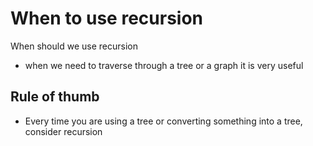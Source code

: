 # When to use recursion

When should we use recursion

+ when we need to traverse through a tree or a graph it is very useful

## Rule of thumb

+ Every time you are using a tree or converting something into a tree, consider recursion

